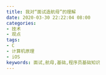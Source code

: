 ```yaml
---
title: 我对“面试造航母”的理解
date: 2020-03-30 22:22:04 08:00
categories:
- 技术
- 观点
tags:
- C
- 计算机原理
- iOS
keywords: 面试,航母,基础,程序员基础知识
---
```

